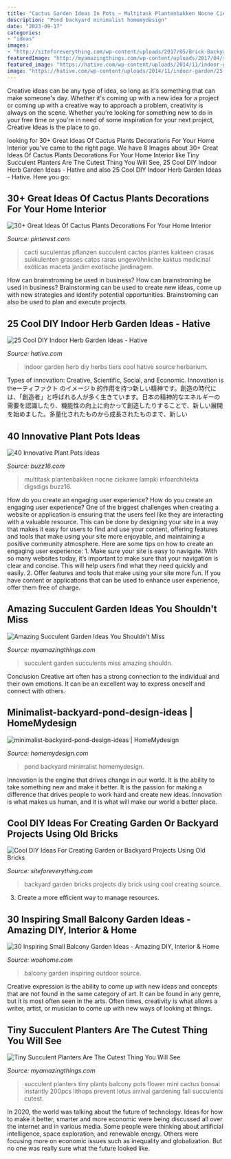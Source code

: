 ```yaml
---
title: "Cactus Garden Ideas In Pots ~ Multitask Plantenbakken Nocne Ciekawe Lampki Infoarchitekta Digsdigs Buzz16"
description: "Pond backyard minimalist homemydesign"
date: "2023-09-17"
categories:
- "ideas"
images:
- "http://siteforeverything.com/wp-content/uploads/2017/05/Brick-Backyard-13.jpg"
featuredImage: "http://myamazingthings.com/wp-content/uploads/2017/04/succulents.jpg"
featured_image: "https://hative.com/wp-content/uploads/2014/11/indoor-garden/25-tiers-of-herbs.jpg"
image: "https://hative.com/wp-content/uploads/2014/11/indoor-garden/25-tiers-of-herbs.jpg"
---
```



Creative ideas can be any type of idea, so long as it's something that can make someone's day. Whether it's coming up with a new idea for a project or coming up with a creative way to approach a problem, creativity is always on the scene. Whether you're looking for something new to do in your free time or you're in need of some inspiration for your next project, Creative Ideas is the place to go.

	

		
looking for 30+ Great Ideas Of Cactus Plants Decorations For Your Home Interior you've came to the right page. We have 8 Images about 30+ Great Ideas Of Cactus Plants Decorations For Your Home Interior like Tiny Succulent Planters Are The Cutest Thing You Will See, 25 Cool DIY Indoor Herb Garden Ideas - Hative and also 25 Cool DIY Indoor Herb Garden Ideas - Hative. Here you go:
		
    
## 30+ Great Ideas Of Cactus Plants Decorations For Your Home Interior

<img loading=lazy src="https://i.pinimg.com/736x/fe/a8/c7/fea8c7f6891917e98bfcd8bb94452c56.jpg" onerror="this.onerror=null;this.src='https://tse2.mm.bing.net/th?id=OIP.2pTrUqa_-w7hAWEQTW1AUAHaJ4&amp;pid=15.1';" alt="30+ Great Ideas Of Cactus Plants Decorations For Your Home Interior">

_Source: pinterest.com_

>cacti suculentas pflanzen succulent cactos plantes kakteen crasas sukkulenten grasses catos raras ungewöhnliche kaktus medicinal exóticas maceta jardim exotische jardinagem. 

	

How can brainstroming be used in business?
How can brainstroming be used in business? Brainstorming can be used to create new ideas, come up with new strategies and identify potential opportunities. Brainstroming can also be used to plan and execute projects.

    
## 25 Cool DIY Indoor Herb Garden Ideas - Hative

<img loading=lazy src="https://hative.com/wp-content/uploads/2014/11/indoor-garden/25-tiers-of-herbs.jpg" onerror="this.onerror=null;this.src='https://tse2.mm.bing.net/th?id=OIP.4RnxXOb-65zizvkcVai5qAHaK_&amp;pid=15.1';" alt="25 Cool DIY Indoor Herb Garden Ideas - Hative">

_Source: hative.com_

>indoor garden herb diy herbs tiers cool hative source herbarium. 

	

Types of innovation: Creative, Scientific, Social, and Economic.
Innovation is theーティファクト のイメージ b 的作用を持つ新しい精神です。創造の時代には、「創造者」と呼ばれる人が多く生きています。日本の精神的なエネルギーの需要を認識したり、機能性の向上に向かって創造したりすることで、新しい展開を始めました。多量化されたものから成長されたものまで、新しい

    
## 40 Innovative Plant Pots Ideas

<img loading=lazy src="https://buzz16.com/wp-content/uploads/2017/05/Innovative-Plant-Pots-ideas-31.jpeg" onerror="this.onerror=null;this.src='https://tse1.mm.bing.net/th?id=OIP.shYIVABdafsuz9hnCTK6VgHaJ7&amp;pid=15.1';" alt="40 Innovative Plant Pots ideas">

_Source: buzz16.com_

>multitask plantenbakken nocne ciekawe lampki infoarchitekta digsdigs buzz16. 

	

How do you create an engaging user experience?
How do you create an engaging user experience? One of the biggest challenges when creating a website or application is ensuring that the users feel like they are interacting with a valuable resource. This can be done by designing your site in a way that makes it easy for users to find and use your content, offering features and tools that make using your site more enjoyable, and maintaining a positive community atmosphere. Here are some tips on how to create an engaging user experience: 1. Make sure your site is easy to navigate. With so many websites today, it’s important to make sure that your navigation is clear and concise. This will help users find what they need quickly and easily. 2. Offer features and tools that make using your site more fun. If you have content or applications that can be used to enhance user experience, offer them free of charge.

    
## Amazing Succulent Garden Ideas You Shouldn&#039;t Miss

<img loading=lazy src="http://myamazingthings.com/wp-content/uploads/2017/04/succulents.jpg" onerror="this.onerror=null;this.src='https://tse1.mm.bing.net/th?id=OIP.39KkMY20fjxQX7ayw8h8pwHaLH&amp;pid=15.1';" alt="Amazing Succulent Garden Ideas You Shouldn&#039;t Miss">

_Source: myamazingthings.com_

>succulent garden succulents miss amazing shouldn. 

	

Conclusion
Creative art often has a strong connection to the individual and their own emotions. It can be an excellent way to express oneself and connect with others.

    
## Minimalist-backyard-pond-design-ideas | HomeMydesign

<img loading=lazy src="https://homemydesign.com/wp-content/uploads/2015/04/minimalist-backyard-pond-design-ideas.jpg" onerror="this.onerror=null;this.src='https://tse1.mm.bing.net/th?id=OIP.cRtsFw4_JxPMgLP95WeUPgHaLH&amp;pid=15.1';" alt="minimalist-backyard-pond-design-ideas | HomeMydesign">

_Source: homemydesign.com_

>pond backyard minimalist homemydesign. 

	

Innovation is the engine that drives change in our world. It is the ability to take something new and make it better. It is the passion for making a difference that drives people to work hard and create new ideas. Innovation is what makes us human, and it is what will make our world a better place.

    
## Cool DIY Ideas For Creating Garden Or Backyard Projects Using Old Bricks

<img loading=lazy src="http://siteforeverything.com/wp-content/uploads/2017/05/Brick-Backyard-13.jpg" onerror="this.onerror=null;this.src='https://tse3.mm.bing.net/th?id=OIP.qlv9Gj1ze5gD8d2C8295TwHaLL&amp;pid=15.1';" alt="Cool DIY Ideas For Creating Garden or Backyard Projects Using Old Bricks">

_Source: siteforeverything.com_

>backyard garden bricks projects diy brick using cool creating source. 

	

3. Create a more efficient way to manage resources.

    
## 30 Inspiring Small Balcony Garden Ideas - Amazing DIY, Interior &amp; Home

<img loading=lazy src="http://www.woohome.com/wp-content/uploads/2014/04/Small-Balcony-Garden-ideas-12.jpg" onerror="this.onerror=null;this.src='https://tse3.mm.bing.net/th?id=OIP.wcHilDQv9m3XGF0IVunn3wHaK4&amp;pid=15.1';" alt="30 Inspiring Small Balcony Garden Ideas - Amazing DIY, Interior &amp; Home">

_Source: woohome.com_

>balcony garden inspiring outdoor source. 

	

Creative expression is the ability to come up with new ideas and concepts that are not found in the same category of art. It can be found in any genre, but it is most often seen in the arts. Often times, creativity is what allows a writer, artist, or musician to come up with new ways of looking at things.

    
## Tiny Succulent Planters Are The Cutest Thing You Will See

<img loading=lazy src="http://myamazingthings.com/wp-content/uploads/2017/05/2fc2cf3159f517922d94ea1e6e4f5e6b.jpg" onerror="this.onerror=null;this.src='https://tse3.mm.bing.net/th?id=OIP.L8LPMVn1F5ItlOoebk9eawHaJ4&amp;pid=15.1';" alt="Tiny Succulent Planters Are The Cutest Thing You Will See">

_Source: myamazingthings.com_

>succulent planters tiny plants balcony pots flower mini cactus bonsai instantly 200pcs lithops prevent lotus arrival gardening fall succulents cutest. 

	

In 2020, the world was talking about the future of technology. Ideas for how to make it better, smarter and more economic were being discussed all over the internet and in various media. Some people were thinking about artificial intelligence, space exploration, and renewable energy. Others were focusing more on economic issues such as inequality and globalization. But no one was really sure what the future looked like.

